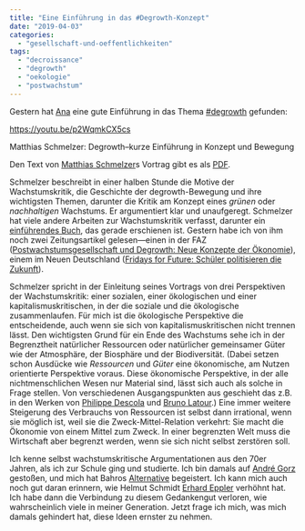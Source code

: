 ```yaml
---
title: "Eine Einführung in das #Degrowth-Konzept"
date: "2019-04-03"
categories: 
  - "gesellschaft-und-oeffentlichkeiten"
tags: 
  - "decroissance"
  - "degrowth"
  - "oekologie"
  - "postwachstum"
---
```


Gestern hat [Ana](http://anastasijageorgi.com/ "- Anastasija Georgi") eine gute Einführung in das Thema [#degrowth](https://twitter.com/hashtag/degrowth "Hashtag #degrowth auf Twitter") gefunden:

https://youtu.be/p2WqmkCX5cs

Matthias Schmelzer: Degrowth–kurze Einführung in Konzept und Bewegung

Den Text von [Matthias Schmelzer](http://www.kolleg-postwachstum.de/Forschungsnetzwerk/Fellows/Junior+Fellows/Matthias+Schmelzer.html "Matthias Schmelzer")s Vortrag gibt es als [PDF](https://ubi-degrowth.eu/wp-content/uploads/sites/5/2017/09/Schmelzer_Matthias_Manuskript_Degrowth-Einfu%CC%88hrung_20Mai2016.pdf "Matthias Schmelzer: Degrowth –kurze Einführung in Konzept und Bewegung (pdf)").

Schmelzer beschreibt in einer halben Stunde die Motive der Wachstumskritik, die Geschichte der degrowth-Bewegung und ihre wichtigsten Themen, darunter die Kritik am Konzept eines _grünen_ oder _nachhaltigen_ Wachstums. Er argumentiert klar und unaufgeregt. Schmelzer hat viele andere Arbeiten zur Wachstumskritik verfasst, darunter ein [einführendes Buch](https://www.junius-verlag.de/buecher/degrowthpostwachstum "Degrowth/Postwachstum | Junius Verlag - Hamburg, Architektur, Philosophie und Geisteswissenschaften"), das gerade erschienen ist. Gestern habe ich von ihm noch zwei Zeitungsartikel gelesen—einen in der FAZ ([Postwachstumsgesellschaft und Degrowth: Neue Konzepte der Ökonomie](https://www.faz.net/aktuell/wirtschaft/wirtschaftswissen/postwachstumsgesellschaft-und-degrowth-neue-konzepte-der-oekonomie-14493710.html "Postwachstumsgesellschaft und Degrowth: Neue Konzepte der Ökonomie")), einem im Neuen Deutschland ([Fridays for Future: Schüler politisieren die Zukunft](https://www.neues-deutschland.de/artikel/1114403.fridays-for-future-schueler-politisieren-die-zukunft.html "Fridays for Future: Schüler politisieren die Zukunft (neues-deutschland.de)")).

Schmelzer spricht in der Einleitung seines Vortrags von drei Perspektiven der Wachstumskritik: einer sozialen, einer ökologischen und einer kapitalismuskritischen, in der die soziale und die ökologische zusammenlaufen. Für mich ist die ökologische Perspektive die entscheidende, auch wenn sie sich von kapitalismuskritischen nicht trennen lässt. Den wichtigsten Grund für ein Ende des Wachstums sehe ich in der Begrenztheit natürlicher Ressourcen oder natürlicher gemeinsamer Güter wie der Atmosphäre, der Biosphäre und der Biodiversität. (Dabei setzen schon Ausdücke wie _Ressourcen_ und _Güter_ eine ökonomische, am Nutzen orientierte Perspektive voraus. Diese ökonomische Perspektive, in der alle nichtmenschlichen Wesen nur Material sind, lässt sich auch als solche in Frage stellen. Von verschiedenen Ausgangspunkten aus geschieht das z.B. in den Werken von [Philippe Descola](https://de.wikipedia.org/wiki/Philippe_Descola "Philippe Descola – Wikipedia") und [Bruno Latour](http://www.bruno-latour.fr/ "bruno-latour.fr").) Eine immer weitere Steigerung des Verbrauchs von Ressourcen ist selbst dann irrational, wenn sie möglich ist, weil sie die Zweck-Mittel-Relation verkehrt: Sie macht die Ökonomie von einem Mittel zum Zweck. In einer begrenzten Welt muss die Wirtschaft aber begrenzt werden, wenn sie sich nicht selbst zerstören soll.

Ich kenne selbst wachstumskritische Argumentationen aus den 70er Jahren, als ich zur Schule ging und studierte. Ich bin damals auf [André Gorz](https://de.wikipedia.org/wiki/Andr%C3%A9_Gorz "André Gorz – Wikipedia") gestoßen, und mich hat Bahros [Alternative](https://zeithistorische-forschungen.de/2-2005/id%3D4707 "Wider die Logik der Selbstausrottung | Zeithistorische Forschungen") begeistert. Ich kann mich auch noch gut daran erinnern, wie Helmut Schmidt [Erhard Eppler](https://www.vorwaerts.de/artikel/praegte-ganze-generationen-erhard-eppler-90 "Er prägte ganze Generationen: Erhard Eppler wird 90 | vorwärts") verhöhnt hat. Ich habe dann die Verbindung zu diesem Gedankengut verloren, wie wahrscheinlich viele in meiner Generation. Jetzt frage ich mich, was mich damals gehindert hat, diese Ideen ernster zu nehmen.
